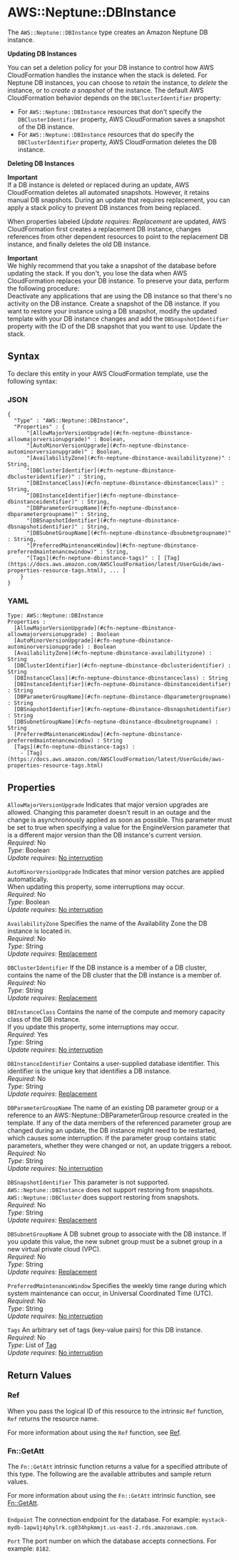 # AWS::Neptune::DBInstance<a name="aws-resource-neptune-dbinstance"></a>

The `AWS::Neptune::DBInstance` type creates an Amazon Neptune DB instance\.

 **Updating DB Instances** 

You can set a deletion policy for your DB instance to control how AWS CloudFormation handles the instance when the stack is deleted\. For Neptune DB instances, you can choose to *retain* the instance, to *delete* the instance, or to *create a snapshot* of the instance\. The default AWS CloudFormation behavior depends on the `DBClusterIdentifier` property:
+ For `AWS::Neptune::DBInstance` resources that don't specify the `DBClusterIdentifier` property, AWS CloudFormation saves a snapshot of the DB instance\.
+ For `AWS::Neptune::DBInstance` resources that do specify the `DBClusterIdentifier` property, AWS CloudFormation deletes the DB instance\.

 **Deleting DB Instances** 

**Important**  
If a DB instance is deleted or replaced during an update, AWS CloudFormation deletes all automated snapshots\. However, it retains manual DB snapshots\. During an update that requires replacement, you can apply a stack policy to prevent DB instances from being replaced\.

When properties labeled *Update requires: Replacement* are updated, AWS CloudFormation first creates a replacement DB instance, changes references from other dependent resources to point to the replacement DB instance, and finally deletes the old DB instance\.

**Important**  
We highly recommend that you take a snapshot of the database before updating the stack\. If you don't, you lose the data when AWS CloudFormation replaces your DB instance\. To preserve your data, perform the following procedure:  
Deactivate any applications that are using the DB instance so that there's no activity on the DB instance\.
Create a snapshot of the DB instance\.
If you want to restore your instance using a DB snapshot, modify the updated template with your DB instance changes and add the `DBSnapshotIdentifier` property with the ID of the DB snapshot that you want to use\.
Update the stack\.

## Syntax<a name="aws-resource-neptune-dbinstance-syntax"></a>

To declare this entity in your AWS CloudFormation template, use the following syntax:

### JSON<a name="aws-resource-neptune-dbinstance-syntax.json"></a>

```
{
  "Type" : "AWS::Neptune::DBInstance",
  "Properties" : {
      "[AllowMajorVersionUpgrade](#cfn-neptune-dbinstance-allowmajorversionupgrade)" : Boolean,
      "[AutoMinorVersionUpgrade](#cfn-neptune-dbinstance-autominorversionupgrade)" : Boolean,
      "[AvailabilityZone](#cfn-neptune-dbinstance-availabilityzone)" : String,
      "[DBClusterIdentifier](#cfn-neptune-dbinstance-dbclusteridentifier)" : String,
      "[DBInstanceClass](#cfn-neptune-dbinstance-dbinstanceclass)" : String,
      "[DBInstanceIdentifier](#cfn-neptune-dbinstance-dbinstanceidentifier)" : String,
      "[DBParameterGroupName](#cfn-neptune-dbinstance-dbparametergroupname)" : String,
      "[DBSnapshotIdentifier](#cfn-neptune-dbinstance-dbsnapshotidentifier)" : String,
      "[DBSubnetGroupName](#cfn-neptune-dbinstance-dbsubnetgroupname)" : String,
      "[PreferredMaintenanceWindow](#cfn-neptune-dbinstance-preferredmaintenancewindow)" : String,
      "[Tags](#cfn-neptune-dbinstance-tags)" : [ [Tag](https://docs.aws.amazon.com/AWSCloudFormation/latest/UserGuide/aws-properties-resource-tags.html), ... ]
    }
}
```

### YAML<a name="aws-resource-neptune-dbinstance-syntax.yaml"></a>

```
Type: AWS::Neptune::DBInstance
Properties : 
﻿  [AllowMajorVersionUpgrade](#cfn-neptune-dbinstance-allowmajorversionupgrade) : Boolean
﻿  [AutoMinorVersionUpgrade](#cfn-neptune-dbinstance-autominorversionupgrade) : Boolean
﻿  [AvailabilityZone](#cfn-neptune-dbinstance-availabilityzone) : String
﻿  [DBClusterIdentifier](#cfn-neptune-dbinstance-dbclusteridentifier) : String
﻿  [DBInstanceClass](#cfn-neptune-dbinstance-dbinstanceclass) : String
﻿  [DBInstanceIdentifier](#cfn-neptune-dbinstance-dbinstanceidentifier) : String
﻿  [DBParameterGroupName](#cfn-neptune-dbinstance-dbparametergroupname) : String
﻿  [DBSnapshotIdentifier](#cfn-neptune-dbinstance-dbsnapshotidentifier) : String
﻿  [DBSubnetGroupName](#cfn-neptune-dbinstance-dbsubnetgroupname) : String
﻿  [PreferredMaintenanceWindow](#cfn-neptune-dbinstance-preferredmaintenancewindow) : String
﻿  [Tags](#cfn-neptune-dbinstance-tags) : 
    - [Tag](https://docs.aws.amazon.com/AWSCloudFormation/latest/UserGuide/aws-properties-resource-tags.html)
```

## Properties<a name="aws-resource-neptune-dbinstance-properties"></a>

`AllowMajorVersionUpgrade`  <a name="cfn-neptune-dbinstance-allowmajorversionupgrade"></a>
Indicates that major version upgrades are allowed\. Changing this parameter doesn't result in an outage and the change is asynchronously applied as soon as possible\. This parameter must be set to true when specifying a value for the EngineVersion parameter that is a different major version than the DB instance's current version\.   
*Required*: No  
*Type*: Boolean  
*Update requires*: [No interruption](https://docs.aws.amazon.com/AWSCloudFormation/latest/UserGuide/using-cfn-updating-stacks-update-behaviors.html#update-no-interrupt)

`AutoMinorVersionUpgrade`  <a name="cfn-neptune-dbinstance-autominorversionupgrade"></a>
Indicates that minor version patches are applied automatically\.  
When updating this property, some interruptions may occur\.  
*Required*: No  
*Type*: Boolean  
*Update requires*: [No interruption](https://docs.aws.amazon.com/AWSCloudFormation/latest/UserGuide/using-cfn-updating-stacks-update-behaviors.html#update-no-interrupt)

`AvailabilityZone`  <a name="cfn-neptune-dbinstance-availabilityzone"></a>
Specifies the name of the Availability Zone the DB instance is located in\.  
*Required*: No  
*Type*: String  
*Update requires*: [Replacement](https://docs.aws.amazon.com/AWSCloudFormation/latest/UserGuide/using-cfn-updating-stacks-update-behaviors.html#update-replacement)

`DBClusterIdentifier`  <a name="cfn-neptune-dbinstance-dbclusteridentifier"></a>
If the DB instance is a member of a DB cluster, contains the name of the DB cluster that the DB instance is a member of\.  
*Required*: No  
*Type*: String  
*Update requires*: [Replacement](https://docs.aws.amazon.com/AWSCloudFormation/latest/UserGuide/using-cfn-updating-stacks-update-behaviors.html#update-replacement)

`DBInstanceClass`  <a name="cfn-neptune-dbinstance-dbinstanceclass"></a>
Contains the name of the compute and memory capacity class of the DB instance\.  
If you update this property, some interruptions may occur\.  
*Required*: Yes  
*Type*: String  
*Update requires*: [No interruption](https://docs.aws.amazon.com/AWSCloudFormation/latest/UserGuide/using-cfn-updating-stacks-update-behaviors.html#update-no-interrupt)

`DBInstanceIdentifier`  <a name="cfn-neptune-dbinstance-dbinstanceidentifier"></a>
Contains a user\-supplied database identifier\. This identifier is the unique key that identifies a DB instance\.  
*Required*: No  
*Type*: String  
*Update requires*: [Replacement](https://docs.aws.amazon.com/AWSCloudFormation/latest/UserGuide/using-cfn-updating-stacks-update-behaviors.html#update-replacement)

`DBParameterGroupName`  <a name="cfn-neptune-dbinstance-dbparametergroupname"></a>
The name of an existing DB parameter group or a reference to an AWS::Neptune::DBParameterGroup resource created in the template\. If any of the data members of the referenced parameter group are changed during an update, the DB instance might need to be restarted, which causes some interruption\. If the parameter group contains static parameters, whether they were changed or not, an update triggers a reboot\.  
*Required*: No  
*Type*: String  
*Update requires*: [No interruption](https://docs.aws.amazon.com/AWSCloudFormation/latest/UserGuide/using-cfn-updating-stacks-update-behaviors.html#update-no-interrupt)

`DBSnapshotIdentifier`  <a name="cfn-neptune-dbinstance-dbsnapshotidentifier"></a>
This parameter is not supported\.  
 `AWS::Neptune::DBInstance` does not support restoring from snapshots\.  
 `AWS::Neptune::DBCluster` does support restoring from snapshots\.  
*Required*: No  
*Type*: String  
*Update requires*: [Replacement](https://docs.aws.amazon.com/AWSCloudFormation/latest/UserGuide/using-cfn-updating-stacks-update-behaviors.html#update-replacement)

`DBSubnetGroupName`  <a name="cfn-neptune-dbinstance-dbsubnetgroupname"></a>
A DB subnet group to associate with the DB instance\. If you update this value, the new subnet group must be a subnet group in a new virtual private cloud \(VPC\)\.  
*Required*: No  
*Type*: String  
*Update requires*: [Replacement](https://docs.aws.amazon.com/AWSCloudFormation/latest/UserGuide/using-cfn-updating-stacks-update-behaviors.html#update-replacement)

`PreferredMaintenanceWindow`  <a name="cfn-neptune-dbinstance-preferredmaintenancewindow"></a>
Specifies the weekly time range during which system maintenance can occur, in Universal Coordinated Time \(UTC\)\.  
*Required*: No  
*Type*: String  
*Update requires*: [No interruption](https://docs.aws.amazon.com/AWSCloudFormation/latest/UserGuide/using-cfn-updating-stacks-update-behaviors.html#update-no-interrupt)

`Tags`  <a name="cfn-neptune-dbinstance-tags"></a>
An arbitrary set of tags \(key\-value pairs\) for this DB instance\.  
*Required*: No  
*Type*: List of [Tag](https://docs.aws.amazon.com/AWSCloudFormation/latest/UserGuide/aws-properties-resource-tags.html)  
*Update requires*: [No interruption](https://docs.aws.amazon.com/AWSCloudFormation/latest/UserGuide/using-cfn-updating-stacks-update-behaviors.html#update-no-interrupt)

## Return Values<a name="aws-resource-neptune-dbinstance-return-values"></a>

### Ref<a name="aws-resource-neptune-dbinstance-return-values-ref"></a>

When you pass the logical ID of this resource to the intrinsic `Ref` function, `Ref` returns the resource name\.

For more information about using the `Ref` function, see [Ref](https://docs.aws.amazon.com/AWSCloudFormation/latest/UserGuide/intrinsic-function-reference-ref.html)\.

### Fn::GetAtt<a name="aws-resource-neptune-dbinstance-return-values-fn--getatt"></a>

The `Fn::GetAtt` intrinsic function returns a value for a specified attribute of this type\. The following are the available attributes and sample return values\.

For more information about using the `Fn::GetAtt` intrinsic function, see [Fn::GetAtt](https://docs.aws.amazon.com/AWSCloudFormation/latest/UserGuide/intrinsic-function-reference-getatt.html)\.

#### <a name="aws-resource-neptune-dbinstance-return-values-fn--getatt-fn--getatt"></a>

`Endpoint`  <a name="Endpoint-fn::getatt"></a>
The connection endpoint for the database\. For example: `mystack-mydb-1apw1j4phylrk.cg034hpkmmjt.us-east-2.rds.amazonaws.com`\.

`Port`  <a name="Port-fn::getatt"></a>
The port number on which the database accepts connections\. For example: `8182`\.